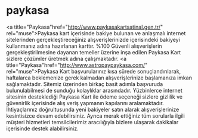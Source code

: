 # paykasa
<a title="Paykasa"href="http://www.paykasakartsatinal.gen.tr/" rel="muse">Paykasa</a> kart içerisinde bakiye bulunan ve anlaşmalı internet sitelerinden gerçekleştireceğiniz alışverişlerinizde içerisindeki bakiyeyi kullanmanız adına hazırlanan karttır. %100 Güvenli alışverişlerin gerçekleştirilmesine dayanan temeller üzerine inşa edilen  Paykasa Kart sizlere çözümler üretmek adına çalışmaktadır. 
	<a title="Paykasa"href="http://www.astropaypaykasa.com/" rel="muse">Paykasa</a> Kart başvurularınız kısa sürede sonuçlandırılarak, haftalarca beklemenize gerek kalmadan alışverişlerinize başlamanıza imkan sağlamaktadır. Sitemiz üzerinden birkaç basit adımla başvuruda bulunulabilmesi de sunduğu kolaylıklar arasındadır. Yüzbinlerce internet sitesinin desteklediği Paykasa Kart ile ödeme seçeneği sizlere gizlilik ve güvenirlik içerisinde alış veriş yapmanın kapılarını aralamaktadır. İhtiyaçlarınız doğrultusunda yeni bakiyeler satın alarak alışverişlerinize kesintisizce devam edebilirsiniz. Ayrıca merak ettiğiniz tüm sorularla ilgili müşteri hizmetleri temsilcilerimiz aracılığıyla bizlere ulaşarak dakikalar içerisinde destek alabilirsiniz.























